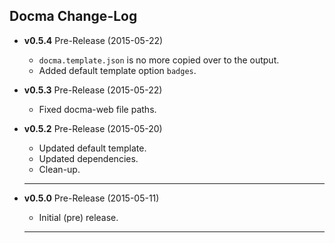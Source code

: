 ## Docma Change-Log

- **v0.5.4** Pre-Release (2015-05-22)
    + `docma.template.json` is no more copied over to the output.
    + Added default template option `badges`.

- **v0.5.3** Pre-Release (2015-05-22)
    + Fixed docma-web file paths.

- **v0.5.2** Pre-Release (2015-05-20)
    + Updated default template.
    + Updated dependencies.
    + Clean-up.

    ---

- **v0.5.0** Pre-Release (2015-05-11)
    + Initial (pre) release.

    ---
